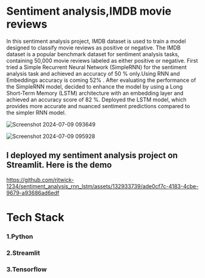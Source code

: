 # Sentiment analysis,IMDB movie reviews
In this sentiment analysis project,  IMDB dataset is used to train a model designed to classify movie reviews as positive or negative. The IMDB dataset is a popular benchmark dataset for sentiment analysis tasks, containing 50,000 movie reviews labeled as either positive or negative.
First  tried a Simple Recurrent Neural Network (SimpleRNN) for the sentiment analysis task and achieved an accuracy of 50 % only.Using RNN and Embeddings accuracy is coming 52% . After evaluating the performance of the SimpleRNN model,  decided to enhance the model by using a Long Short-Term Memory (LSTM) architecture with an embedding layer and achieved an accuracy score of 82 %. Deployed the LSTM model, which provides more accurate and nuanced sentiment predictions compared to the simpler RNN model.

![Screenshot 2024-07-09 093649](https://github.com/ritwick-1234/sentiment_analysis_rnn_lstm/assets/132933739/eeb14c3e-92a2-4ebf-a4e0-02c2f3f03644)


![Screenshot 2024-07-09 095928](https://github.com/ritwick-1234/sentiment_analysis_rnn_lstm/assets/132933739/113a0dc2-5170-4259-918c-085031db1cf2)

## I deployed my sentiment analysis project on Streamlit. Here is the demo




https://github.com/ritwick-1234/sentiment_analysis_rnn_lstm/assets/132933739/ade0cf7c-4183-4cbe-9679-a93686ad6edf

# Tech Stack
### 1.Python 
### 2.Streamlit
### 3.Tensorflow


